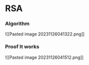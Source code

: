 # RSA

### Algorithm
![[Pasted image 20231126041322.png]]

### Proof It works
![[Pasted image 20231126041512.png]]



